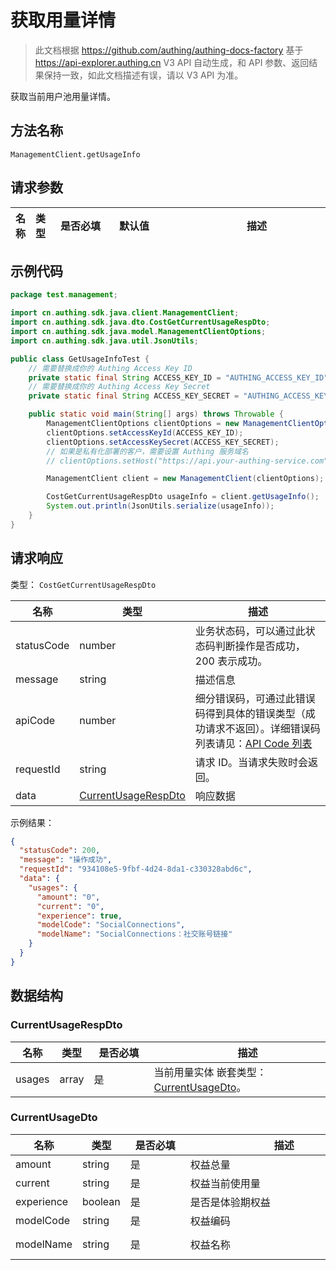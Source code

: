 # 获取用量详情

<!--
  警告⚠️：
  不要直接修改该文档，
  https://github.com/Authing/authing-docs-factory
  使用该项目进行生成
-->

<LastUpdated />

> 此文档根据 https://github.com/authing/authing-docs-factory 基于 https://api-explorer.authing.cn V3 API 自动生成，和 API 参数、返回结果保持一致，如此文档描述有误，请以 V3 API 为准。

获取当前用户池用量详情。

## 方法名称

`ManagementClient.getUsageInfo`

## 请求参数

| 名称 | 类型 | <div style="width:80px">是否必填</div> | <div style="width:60px">默认值</div> | <div style="width:300px">描述</div> | <div style="width:200px">示例值</div> |
| ---- | ---- | ---- | ---- | ---- | ---- |




## 示例代码

```java
package test.management;

import cn.authing.sdk.java.client.ManagementClient;
import cn.authing.sdk.java.dto.CostGetCurrentUsageRespDto;
import cn.authing.sdk.java.model.ManagementClientOptions;
import cn.authing.sdk.java.util.JsonUtils;

public class GetUsageInfoTest {
    // 需要替换成你的 Authing Access Key ID
    private static final String ACCESS_KEY_ID = "AUTHING_ACCESS_KEY_ID";
    // 需要替换成你的 Authing Access Key Secret
    private static final String ACCESS_KEY_SECRET = "AUTHING_ACCESS_KEY_SECRET";

    public static void main(String[] args) throws Throwable {
        ManagementClientOptions clientOptions = new ManagementClientOptions();
        clientOptions.setAccessKeyId(ACCESS_KEY_ID);
        clientOptions.setAccessKeySecret(ACCESS_KEY_SECRET);
        // 如果是私有化部署的客户，需要设置 Authing 服务域名
        // clientOptions.setHost("https://api.your-authing-service.com");

        ManagementClient client = new ManagementClient(clientOptions);

        CostGetCurrentUsageRespDto usageInfo = client.getUsageInfo();
        System.out.println(JsonUtils.serialize(usageInfo));
    }
}

```




## 请求响应

类型： `CostGetCurrentUsageRespDto`

| 名称 | 类型 | 描述 |
| ---- | ---- | ---- |
| statusCode | number | 业务状态码，可以通过此状态码判断操作是否成功，200 表示成功。 |
| message | string | 描述信息 |
| apiCode | number | 细分错误码，可通过此错误码得到具体的错误类型（成功请求不返回）。详细错误码列表请见：[API Code 列表](https://api-explorer.authing.cn/?tag=group/%E5%BC%80%E5%8F%91%E5%87%86%E5%A4%87#tag/%E5%BC%80%E5%8F%91%E5%87%86%E5%A4%87/%E9%94%99%E8%AF%AF%E5%A4%84%E7%90%86/apiCode) |
| requestId | string | 请求 ID。当请求失败时会返回。 |
| data | <a href="#CurrentUsageRespDto">CurrentUsageRespDto</a> | 响应数据 |



示例结果：

```json
{
  "statusCode": 200,
  "message": "操作成功",
  "requestId": "934108e5-9fbf-4d24-8da1-c330328abd6c",
  "data": {
    "usages": {
      "amount": "0",
      "current": "0",
      "experience": true,
      "modelCode": "SocialConnections",
      "modelName": "SocialConnections：社交账号链接"
    }
  }
}
```

## 数据结构


### <a id="CurrentUsageRespDto"></a> CurrentUsageRespDto

| 名称 | 类型 | <div style="width:80px">是否必填</div> | <div style="width:300px">描述</div> | <div style="width:200px">示例值</div> |
| ---- |  ---- | ---- | ---- | ---- |
| usages | array | 是 | 当前用量实体 嵌套类型：<a href="#CurrentUsageDto">CurrentUsageDto</a>。  |  |


### <a id="CurrentUsageDto"></a> CurrentUsageDto

| 名称 | 类型 | <div style="width:80px">是否必填</div> | <div style="width:300px">描述</div> | <div style="width:200px">示例值</div> |
| ---- |  ---- | ---- | ---- | ---- |
| amount | string | 是 | 权益总量   |  `0` |
| current | string | 是 | 权益当前使用量   |  `0` |
| experience | boolean | 是 | 是否是体验期权益   |  `true` |
| modelCode | string | 是 | 权益编码   |  `SocialConnections` |
| modelName | string | 是 | 权益名称   |  `SocialConnections：社交账号链接` |


